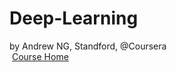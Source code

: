 # Deep-Learning
by Andrew NG, Standford, @Coursera
<br/>
  [Course Home](https://www.coursera.org/learn/neural-networks-deep-learning/home/welcome)
